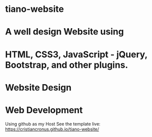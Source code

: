 # tiano-website

# A well design Website using 
# HTML, CSS3, JavaScript - jQuery, Bootstrap, and other plugins.

# Website Design 
# Web Development

Using github as my Host
See the template live: https://cristiancronus.github.io/tiano-website/
